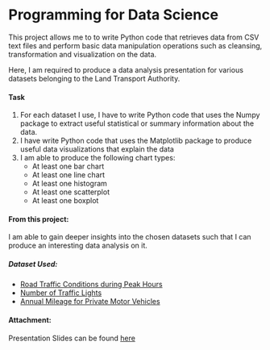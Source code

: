 # Programming for Data Science 

This project allows me to to write Python code that retrieves data from CSV text files and perform basic data manipulation operations such as cleansing, transformation and visualization on the data.

Here, I am required to produce a data analysis presentation for various datasets belonging to the Land Transport Authority. 

#### Task
1.	For each dataset I use, I have to write Python code that uses the Numpy package to extract useful statistical or summary information about the data.
2.	I have write Python code that uses the Matplotlib package to produce useful data visualizations that explain the data
3. I am able to produce the following chart types:
    - At least one bar chart
    - At least one line chart
    - At least one histogram
    - At least one scatterplot
    - At least one boxplot 
    
#### From this project:
I am able to gain deeper insights into the chosen datasets such that I can produce an interesting data analysis on it.

##### Dataset Used: 
- [Road Traffic Conditions during Peak Hours](https://data.gov.sg/dataset/road-traffic-conditions)
- [Number of Traffic Lights](https://data.gov.sg/dataset/traffic-lights)
- [Annual Mileage for Private Motor Vehicles](https://data.gov.sg/dataset/annual-mileage-for-private-motor-vehicles?view_id=239817cc-26a5-4cbd-a1f0-833c050c099b&resource_id=7a913480-0de4-45b8-b922-18166d10d7db)

#### Attachment: 
Presentation Slides can be found [here](https://drive.google.com/file/d/1pxXanBlbplzovPYd6C0Oa64lJ_7UY27R/view?usp=sharing)
